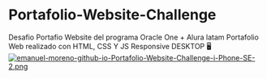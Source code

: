 # Portafolio-Website-Challenge
Desafio Portafio Website del programa Oracle One + Alura latam
Portafolio Web realizado con HTML, CSS Y JS
Responsive DESKTOP 🖥️ 
[![emanuel-moreno-github-io-Portafolio-Website-Challenge-i-Phone-SE-2.png](https://i.postimg.cc/V6LxGwCr/emanuel-moreno-github-io-Portafolio-Website-Challenge-i-Phone-SE-2.png)](https://postimg.cc/wtZ4MSFg)
